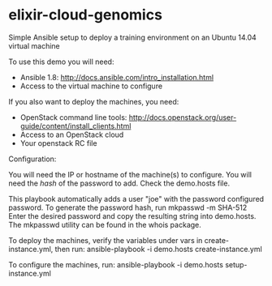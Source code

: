 elixir-cloud-genomics
=====================

Simple Ansible setup to deploy a training environment on an Ubuntu 14.04 virtual machine

To use this demo you will need:
 - Ansible 1.8:
   http://docs.ansible.com/intro_installation.html
 - Access to the virtual machine to configure

If you also want to deploy the machines, you need:
 - OpenStack command line tools:
   http://docs.openstack.org/user-guide/content/install_clients.html
 - Access to an OpenStack cloud
 - Your openstack RC file
   

Configuration:

You will need the IP or hostname of the machine(s) to configure. You will need the *hash* of the password to add. Check the demo.hosts file. 

This playbook automatically adds a user "joe" with the password configured password. To generate the password hash, run
mkpasswd -m SHA-512
Enter the desired password and copy the resulting string into demo.hosts. The mkpasswd utility can be found in the whois package.

To deploy the machines, verify the variables under vars in create-instance.yml, then run:
    ansible-playbook -i demo.hosts create-instance.yml

To configure the machines, run:
    ansible-playbook -i demo.hosts setup-instance.yml


